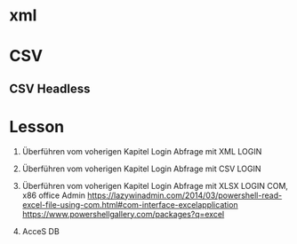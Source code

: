 
# xml
# CSV
## CSV Headless


# Lesson
1. Überführen vom voherigen Kapitel Login Abfrage mit XML LOGIN
2. Überführen vom voherigen Kapitel Login Abfrage mit CSV LOGIN
3. Überführen vom voherigen Kapitel Login Abfrage mit XLSX LOGIN
    COM, x86 office Admin
    https://lazywinadmin.com/2014/03/powershell-read-excel-file-using-com.html#com-interface-excelapplication
    https://www.powershellgallery.com/packages?q=excel

4. AcceS DB
